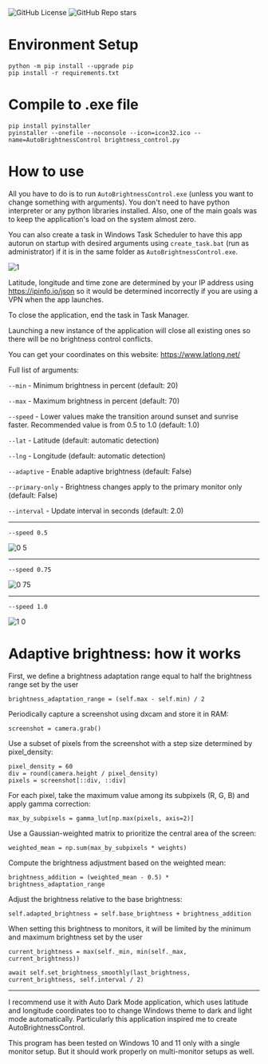 <div align="left">
  <img alt="GitHub License" src="https://img.shields.io/github/license/MishaGalin/AutoBrightnessControl">
  <img alt="GitHub Repo stars" src="https://img.shields.io/github/stars/MishaGalin/AutoBrightnessControl">
</div>

# Environment Setup

```
python -m pip install --upgrade pip
pip install -r requirements.txt
```

# Compile to .exe file

```
pip install pyinstaller
pyinstaller --onefile --noconsole --icon=icon32.ico --name=AutoBrightnessControl brightness_control.py
```

# How to use

All you have to do is to run ```AutoBrightnessControl.exe``` (unless you want to change something with arguments). You don't need to have python interpreter or any python libraries installed. Also, one of the main goals was to keep the application's load on the system almost zero.

You can also create a task in Windows Task Scheduler to have this app autorun on startup with desired arguments using ```create_task.bat``` (run as administrator) if it is in the same folder as ```AutoBrightnessControl.exe```.

![1](https://github.com/user-attachments/assets/30210b55-9826-4961-930d-660041f9b861)

Latitude, longitude and time zone are determined by your IP address using https://ipinfo.io/json so it would be determined incorrectly if you are using a VPN when the app launches.

To close the application, end the task in Task Manager. 

Launching a new instance of the application will close all existing ones so there will be no brightness control conflicts.

You can get your coordinates on this website: https://www.latlong.net/

Full list of arguments:

```--min``` - Minimum brightness in percent (default: 20)

```--max``` - Maximum brightness in percent (default: 70)

```--speed``` - Lower values make the transition around sunset and sunrise faster. Recommended value is from 0.5 to 1.0 (default: 1.0)

```--lat``` - Latitude (default: automatic detection)

```--lng``` - Longitude (default: automatic detection)

```--adaptive``` - Enable adaptive brightness (default: False)

```--primary-only``` - Brightness changes apply to the primary monitor only (default: False)

```--interval``` - Update interval in seconds (default: 2.0)

---

```
--speed 0.5
```
![0 5](https://github.com/user-attachments/assets/d5e40796-5f55-4bdf-9441-119b854e05ff)

---

```
--speed 0.75
```
![0 75](https://github.com/user-attachments/assets/57bc00d4-cccc-461d-beef-124dccc6212a)

---

```
--speed 1.0
```

![1 0](https://github.com/user-attachments/assets/41ed7861-4ef0-436b-bdfa-e57a4e782130)

# Adaptive brightness: how it works

First, we define a brightness adaptation range equal to half the brightness range set by the user

```
brightness_adaptation_range = (self.max - self.min) / 2
```

Periodically capture a screenshot using dxcam and store it in RAM:

```
screenshot = camera.grab()
```

Use a subset of pixels from the screenshot with a step size determined by pixel_density:

```
pixel_density = 60
div = round(camera.height / pixel_density)
pixels = screenshot[::div, ::div]
```

For each pixel, take the maximum value among its subpixels (R, G, B) and apply gamma correction:

```
max_by_subpixels = gamma_lut[np.max(pixels, axis=2)]
```

Use a Gaussian-weighted matrix to prioritize the central area of the screen:

```
weighted_mean = np.sum(max_by_subpixels * weights)
```

Compute the brightness adjustment based on the weighted mean:

```
brightness_addition = (weighted_mean - 0.5) * brightness_adaptation_range
```

Adjust the brightness relative to the base brightness:

```
self.adapted_brightness = self.base_brightness + brightness_addition
```

When setting this brightness to monitors, it will be limited by the minimum and maximum brightness set by the user

```
current_brightness = max(self._min, min(self._max, current_brightness))

await self.set_brightness_smoothly(last_brightness, current_brightness, self.interval / 2)
```

---

I recommend use it with Auto Dark Mode application, which uses latitude and longitude coordinates too to change Windows theme to dark and light mode automatically. Particularly this application inspired me to create AutoBrightnessControl.

This program has been tested on Windows 10 and 11 only with a single monitor setup. But it should work properly on multi-monitor setups as well.
